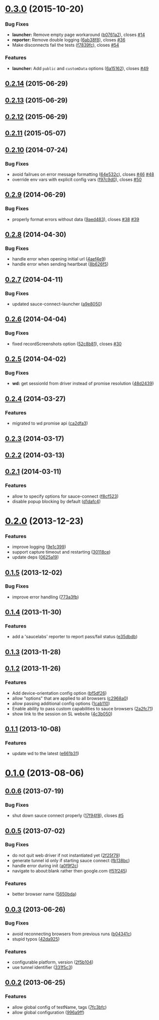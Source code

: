 <a name="0.3.0"></a>
# [0.3.0](https://github.com/karma-runner/karma-sauce-launcher/compare/v0.2.14...v0.3.0) (2015-10-20)


### Bug Fixes

* **launcher:** Remove empty page workaround ([b0761a2](https://github.com/karma-runner/karma-sauce-launcher/commit/b0761a2)), closes [#14](https://github.com/karma-runner/karma-sauce-launcher/issues/14)
* **reporter:** Remove double logging ([6ab38f8](https://github.com/karma-runner/karma-sauce-launcher/commit/6ab38f8)), closes [#36](https://github.com/karma-runner/karma-sauce-launcher/issues/36)
* Make disconnects fail the tests ([f7839fc](https://github.com/karma-runner/karma-sauce-launcher/commit/f7839fc)), closes [#54](https://github.com/karma-runner/karma-sauce-launcher/issues/54)

### Features

* **launcher:** Add `public` and `customData` options ([6a15162](https://github.com/karma-runner/karma-sauce-launcher/commit/6a15162)), closes [#49](https://github.com/karma-runner/karma-sauce-launcher/issues/49)




<a name="0.2.14"></a>
## [0.2.14](https://github.com/karma-runner/karma-sauce-launcher/compare/v0.2.13...v0.2.14) (2015-06-29)




<a name="0.2.13"></a>
## [0.2.13](https://github.com/karma-runner/karma-sauce-launcher/compare/v0.2.12...v0.2.13) (2015-06-29)




<a name="0.2.12"></a>
## [0.2.12](https://github.com/karma-runner/karma-sauce-launcher/compare/v0.2.11...v0.2.12) (2015-06-29)




<a name="0.2.11"></a>
## [0.2.11](https://github.com/karma-runner/karma-sauce-launcher/compare/v0.2.10...v0.2.11) (2015-05-07)




<a name="0.2.10"></a>
## [0.2.10](https://github.com/karma-runner/karma-sauce-launcher/compare/v0.2.9...v0.2.10) (2014-07-24)


### Bug Fixes

* avoid failrues on error message formatting ([64e532c](https://github.com/karma-runner/karma-sauce-launcher/commit/64e532c)), closes [#46](https://github.com/karma-runner/karma-sauce-launcher/issues/46) [#48](https://github.com/karma-runner/karma-sauce-launcher/issues/48)
* override env vars with explicit config vars ([f97c9d0](https://github.com/karma-runner/karma-sauce-launcher/commit/f97c9d0)), closes [#50](https://github.com/karma-runner/karma-sauce-launcher/issues/50)



<a name="0.2.9"></a>
## [0.2.9](https://github.com/karma-runner/karma-sauce-launcher/compare/v0.2.8...v0.2.9) (2014-06-29)


### Bug Fixes

* properly format errors without data ([9aed483](https://github.com/karma-runner/karma-sauce-launcher/commit/9aed483)), closes [#38](https://github.com/karma-runner/karma-sauce-launcher/issues/38) [#39](https://github.com/karma-runner/karma-sauce-launcher/issues/39)



<a name="0.2.8"></a>
## [0.2.8](https://github.com/karma-runner/karma-sauce-launcher/compare/v0.2.7...v0.2.8) (2014-04-30)


### Bug Fixes

* handle error when opening initial url ([4aef4e9](https://github.com/karma-runner/karma-sauce-launcher/commit/4aef4e9))
* handle error when sending heartbeat ([8b626f5](https://github.com/karma-runner/karma-sauce-launcher/commit/8b626f5))



<a name="0.2.7"></a>
## [0.2.7](https://github.com/karma-runner/karma-sauce-launcher/compare/v0.2.6...v0.2.7) (2014-04-11)


### Bug Fixes

* updated sauce-connect-launcher ([a9e8050](https://github.com/karma-runner/karma-sauce-launcher/commit/a9e8050))



<a name="0.2.6"></a>
## [0.2.6](https://github.com/karma-runner/karma-sauce-launcher/compare/v0.2.5...v0.2.6) (2014-04-04)


### Bug Fixes

* fixed recordScreenshots option ([52c8b81](https://github.com/karma-runner/karma-sauce-launcher/commit/52c8b81)), closes [#30](https://github.com/karma-runner/karma-sauce-launcher/issues/30)



<a name="0.2.5"></a>
## [0.2.5](https://github.com/karma-runner/karma-sauce-launcher/compare/v0.2.4...v0.2.5) (2014-04-02)


### Bug Fixes

* **wd:** get sessionId from driver instead of promise resolution ([48d2439](https://github.com/karma-runner/karma-sauce-launcher/commit/48d2439))



<a name="0.2.4"></a>
## [0.2.4](https://github.com/karma-runner/karma-sauce-launcher/compare/v0.2.3...v0.2.4) (2014-03-27)


### Features

* migrated to wd promise api ([ca2dfa3](https://github.com/karma-runner/karma-sauce-launcher/commit/ca2dfa3))



<a name="0.2.3"></a>
## [0.2.3](https://github.com/karma-runner/karma-sauce-launcher/compare/v0.2.2...v0.2.3) (2014-03-17)




<a name="0.2.2"></a>
## [0.2.2](https://github.com/karma-runner/karma-sauce-launcher/compare/v0.2.1...v0.2.2) (2014-03-13)




<a name="0.2.1"></a>
## [0.2.1](https://github.com/karma-runner/karma-sauce-launcher/compare/v0.2.0...v0.2.1) (2014-03-11)


### Features

* allow to specify options for sauce-connect ([f8cf523](https://github.com/karma-runner/karma-sauce-launcher/commit/f8cf523))
* disable popup blocking by default ([d1dafc4](https://github.com/karma-runner/karma-sauce-launcher/commit/d1dafc4))



<a name="0.2.0"></a>
# [0.2.0](https://github.com/karma-runner/karma-sauce-launcher/compare/v0.1.8...v0.2.0) (2013-12-23)


### Features

* improve logging ([9e1c399](https://github.com/karma-runner/karma-sauce-launcher/commit/9e1c399))
* support capture timeout and restarting ([30118ce](https://github.com/karma-runner/karma-sauce-launcher/commit/30118ce))
* update deps ([0625a19](https://github.com/karma-runner/karma-sauce-launcher/commit/0625a19))



<a name="0.1.5"></a>
## [0.1.5](https://github.com/karma-runner/karma-sauce-launcher/compare/v0.1.4...v0.1.5) (2013-12-02)


### Bug Fixes

* improve error handling ([773a3fb](https://github.com/karma-runner/karma-sauce-launcher/commit/773a3fb))



<a name="0.1.4"></a>
## [0.1.4](https://github.com/karma-runner/karma-sauce-launcher/compare/v0.1.3...v0.1.4) (2013-11-30)


### Features

* add a 'saucelabs' reporter to report pass/fail status ([e35dbdb](https://github.com/karma-runner/karma-sauce-launcher/commit/e35dbdb))



<a name="0.1.3"></a>
## [0.1.3](https://github.com/karma-runner/karma-sauce-launcher/compare/v0.1.2...v0.1.3) (2013-11-28)




<a name="0.1.2"></a>
## [0.1.2](https://github.com/karma-runner/karma-sauce-launcher/compare/v0.1.1...v0.1.2) (2013-11-26)


### Features

* Add device-orientation config option ([bf5df26](https://github.com/karma-runner/karma-sauce-launcher/commit/bf5df26))
* allow "options" that are applied to all browsers ([c2968a0](https://github.com/karma-runner/karma-sauce-launcher/commit/c2968a0))
* allow passing additional config options ([1cab110](https://github.com/karma-runner/karma-sauce-launcher/commit/1cab110))
* Enable ability to pass custom capabilities to sauce browsers ([2a2fc71](https://github.com/karma-runner/karma-sauce-launcher/commit/2a2fc71))
* show link to the session on SL website ([4c3b050](https://github.com/karma-runner/karma-sauce-launcher/commit/4c3b050))



<a name="0.1.1"></a>
## [0.1.1](https://github.com/karma-runner/karma-sauce-launcher/compare/v0.1.0...v0.1.1) (2013-10-08)


### Features

* update wd to the latest ([e661b31](https://github.com/karma-runner/karma-sauce-launcher/commit/e661b31))



<a name="0.1.0"></a>
# [0.1.0](https://github.com/karma-runner/karma-sauce-launcher/compare/v0.0.6...v0.1.0) (2013-08-06)




<a name="0.0.6"></a>
## [0.0.6](https://github.com/karma-runner/karma-sauce-launcher/compare/v0.0.5...v0.0.6) (2013-07-19)


### Bug Fixes

* shut down sauce connect properly ([17f94f8](https://github.com/karma-runner/karma-sauce-launcher/commit/17f94f8)), closes [#5](https://github.com/karma-runner/karma-sauce-launcher/issues/5)



<a name="0.0.5"></a>
## [0.0.5](https://github.com/karma-runner/karma-sauce-launcher/compare/v0.0.4...v0.0.5) (2013-07-02)


### Bug Fixes

* do not quit web driver if not instantiated yet ([2f25f79](https://github.com/karma-runner/karma-sauce-launcher/commit/2f25f79))
* generate tunnel id only if starting sauce connect ([fb138bc](https://github.com/karma-runner/karma-sauce-launcher/commit/fb138bc))
* handle error during init ([a0f9f2c](https://github.com/karma-runner/karma-sauce-launcher/commit/a0f9f2c))
* navigate to about:blank rather then google.com ([f51f245](https://github.com/karma-runner/karma-sauce-launcher/commit/f51f245))

### Features

* better browser name ([5650bda](https://github.com/karma-runner/karma-sauce-launcher/commit/5650bda))



<a name="0.0.3"></a>
## [0.0.3](https://github.com/karma-runner/karma-sauce-launcher/compare/v0.0.2...v0.0.3) (2013-06-26)


### Bug Fixes

* avoid reconnecting browsers from previous runs ([b04341c](https://github.com/karma-runner/karma-sauce-launcher/commit/b04341c))
* stupid typos ([42da925](https://github.com/karma-runner/karma-sauce-launcher/commit/42da925))

### Features

* configurable platform, version ([2f5b104](https://github.com/karma-runner/karma-sauce-launcher/commit/2f5b104))
* use tunnel identifier ([331f5c3](https://github.com/karma-runner/karma-sauce-launcher/commit/331f5c3))



<a name="0.0.2"></a>
## [0.0.2](https://github.com/karma-runner/karma-sauce-launcher/compare/996a9ff...v0.0.2) (2013-06-25)


### Features

* allow global config of testName, tags ([7fc3bfc](https://github.com/karma-runner/karma-sauce-launcher/commit/7fc3bfc))
* allow global configuration ([996a9ff](https://github.com/karma-runner/karma-sauce-launcher/commit/996a9ff))

